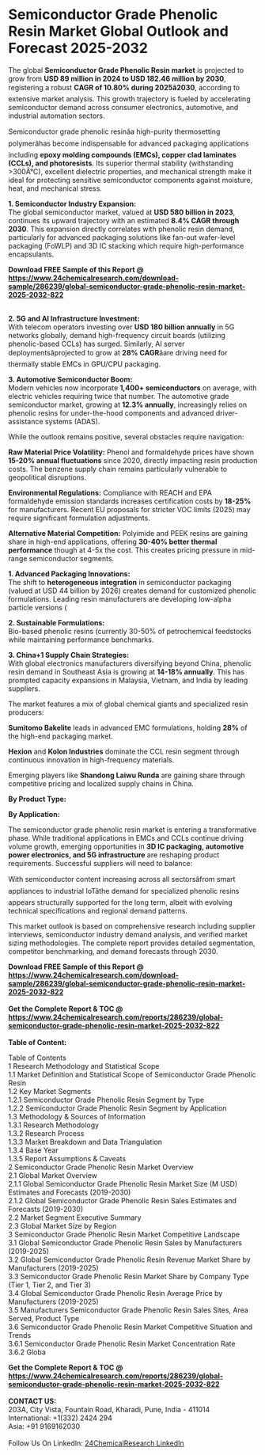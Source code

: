 <h1>Semiconductor Grade Phenolic Resin Market Global Outlook and Forecast 2025-2032</h1><p>The global <strong>Semiconductor Grade Phenolic Resin market</strong> is projected to grow from <strong>USD 89 million in 2024 to USD 182.46 million by 2030</strong>, registering a robust <strong>CAGR of 10.80% during 2025â2030</strong>, according to extensive market analysis. This growth trajectory is fueled by accelerating semiconductor demand across consumer electronics, automotive, and industrial automation sectors.</p><p>Semiconductor grade phenolic resinâa high-purity thermosetting polymerâhas become indispensable for advanced packaging applications including <strong>epoxy molding compounds (EMCs), copper clad laminates (CCLs), and photoresists</strong>. Its superior thermal stability (withstanding &gt;300Â°C), excellent dielectric properties, and mechanical strength make it ideal for protecting sensitive semiconductor components against moisture, heat, and mechanical stress.</p><p><strong>1. Semiconductor Industry Expansion:</strong><br>
The global semiconductor market, valued at <strong>USD 580 billion in 2023</strong>, continues its upward trajectory with an estimated <strong>8.4% CAGR through 2030</strong>. This expansion directly correlates with phenolic resin demand, particularly for advanced packaging solutions like fan-out wafer-level packaging (FoWLP) and 3D IC stacking which require high-performance encapsulants.</p><div><b>Download FREE Sample of this Report @ 
            <a href="https://www.24chemicalresearch.com/download-sample/286239/global-semiconductor-grade-phenolic-resin-market-2025-2032-822">
            https://www.24chemicalresearch.com/download-sample/286239/global-semiconductor-grade-phenolic-resin-market-2025-2032-822</a></b></div><br><p><strong>2. 5G and AI Infrastructure Investment:</strong><br>
With telecom operators investing over <strong>USD 180 billion annually</strong> in 5G networks globally, demand high-frequency circuit boards (utilizing phenolic-based CCLs) has surged. Similarly, AI server deploymentsâprojected to grow at <strong>28% CAGR</strong>âare driving need for thermally stable EMCs in GPU/CPU packaging.</p><p><strong>3. Automotive Semiconductor Boom:</strong><br>
Modern vehicles now incorporate <strong>1,400+ semiconductors</strong> on average, with electric vehicles requiring twice that number. The automotive grade semiconductor market, growing at <strong>12.3% annually</strong>, increasingly relies on phenolic resins for under-the-hood components and advanced driver-assistance systems (ADAS).</p><p>While the outlook remains positive, several obstacles require navigation:</p><p><strong>Raw Material Price Volatility:</strong> Phenol and formaldehyde prices have shown <strong>15-20% annual fluctuations</strong> since 2020, directly impacting resin production costs. The benzene supply chain remains particularly vulnerable to geopolitical disruptions.</p><p><strong>Environmental Regulations:</strong> Compliance with REACH and EPA formaldehyde emission standards increases certification costs by <strong>18-25%</strong> for manufacturers. Recent EU proposals for stricter VOC limits (2025) may require significant formulation adjustments.</p><p><strong>Alternative Material Competition:</strong> Polyimide and PEEK resins are gaining share in high-end applications, offering <strong>30-40% better thermal performance</strong> though at 4-5x the cost. This creates pricing pressure in mid-range semiconductor segments.</p><p><strong>1. Advanced Packaging Innovations:</strong><br>
The shift to <strong>heterogeneous integration</strong> in semiconductor packaging (valued at USD 44 billion by 2026) creates demand for customized phenolic formulations. Leading resin manufacturers are developing low-alpha particle versions (

</p><p><strong>2. Sustainable Formulations:</strong><br>
Bio-based phenolic resins (currently 30-50% of petrochemical feedstocks while maintaining performance benchmarks.</p><p><strong>3. China+1 Supply Chain Strategies:</strong><br>
With global electronics manufacturers diversifying beyond China, phenolic resin demand in Southeast Asia is growing at <strong>14-18% annually</strong>. This has prompted capacity expansions in Malaysia, Vietnam, and India by leading suppliers.</p><p>The market features a mix of global chemical giants and specialized resin producers:</p><p><strong>Sumitomo Bakelite</strong> leads in advanced EMC formulations, holding <strong>28%</strong> of the high-end packaging market.</p><p><strong>Hexion</strong> and <strong>Kolon Industries</strong> dominate the CCL resin segment through continuous innovation in high-frequency materials.</p><p>Emerging players like <strong>Shandong Laiwu Runda</strong> are gaining share through competitive pricing and localized supply chains in China.</p><p><strong>By Product Type:</strong></p><p><strong>By Application:</strong></p><p>The semiconductor grade phenolic resin market is entering a transformative phase. While traditional applications in EMCs and CCLs continue driving volume growth, emerging opportunities in <strong>3D IC packaging, automotive power electronics, and 5G infrastructure</strong> are reshaping product requirements. Successful suppliers will need to balance:</p><p>With semiconductor content increasing across all sectorsâfrom smart appliances to industrial IoTâthe demand for specialized phenolic resins appears structurally supported for the long term, albeit with evolving technical specifications and regional demand patterns.</p><p>This market outlook is based on comprehensive research including supplier interviews, semiconductor industry demand analysis, and verified market sizing methodologies. The complete report provides detailed segmentation, competitor benchmarking, and demand forecasts through 2030.</p><div><b>Download FREE Sample of this Report @ 
            <a href="https://www.24chemicalresearch.com/download-sample/286239/global-semiconductor-grade-phenolic-resin-market-2025-2032-822">
            https://www.24chemicalresearch.com/download-sample/286239/global-semiconductor-grade-phenolic-resin-market-2025-2032-822</a></b></div><br><div><b>Get the Complete Report & TOC @ 
            <a href="https://www.24chemicalresearch.com/reports/286239/global-semiconductor-grade-phenolic-resin-market-2025-2032-822">
            https://www.24chemicalresearch.com/reports/286239/global-semiconductor-grade-phenolic-resin-market-2025-2032-822</a></b></div><br>
            <b>Table of Content:</b><p>Table of Contents<br />
1 Research Methodology and Statistical Scope<br />
1.1 Market Definition and Statistical Scope of Semiconductor Grade Phenolic Resin<br />
1.2 Key Market Segments<br />
1.2.1 Semiconductor Grade Phenolic Resin Segment by Type<br />
1.2.2 Semiconductor Grade Phenolic Resin Segment by Application<br />
1.3 Methodology & Sources of Information<br />
1.3.1 Research Methodology<br />
1.3.2 Research Process<br />
1.3.3 Market Breakdown and Data Triangulation<br />
1.3.4 Base Year<br />
1.3.5 Report Assumptions & Caveats<br />
2 Semiconductor Grade Phenolic Resin Market Overview<br />
2.1 Global Market Overview<br />
2.1.1 Global Semiconductor Grade Phenolic Resin Market Size (M USD) Estimates and Forecasts (2019-2030)<br />
2.1.2 Global Semiconductor Grade Phenolic Resin Sales Estimates and Forecasts (2019-2030)<br />
2.2 Market Segment Executive Summary<br />
2.3 Global Market Size by Region<br />
3 Semiconductor Grade Phenolic Resin Market Competitive Landscape<br />
3.1 Global Semiconductor Grade Phenolic Resin Sales by Manufacturers (2019-2025)<br />
3.2 Global Semiconductor Grade Phenolic Resin Revenue Market Share by Manufacturers (2019-2025)<br />
3.3 Semiconductor Grade Phenolic Resin Market Share by Company Type (Tier 1, Tier 2, and Tier 3)<br />
3.4 Global Semiconductor Grade Phenolic Resin Average Price by Manufacturers (2019-2025)<br />
3.5 Manufacturers Semiconductor Grade Phenolic Resin Sales Sites, Area Served, Product Type<br />
3.6 Semiconductor Grade Phenolic Resin Market Competitive Situation and Trends<br />
3.6.1 Semiconductor Grade Phenolic Resin Market Concentration Rate<br />
3.6.2 Globa</p><div><b>Get the Complete Report & TOC @ 
            <a href="https://www.24chemicalresearch.com/reports/286239/global-semiconductor-grade-phenolic-resin-market-2025-2032-822">
            https://www.24chemicalresearch.com/reports/286239/global-semiconductor-grade-phenolic-resin-market-2025-2032-822</a></b></div><br><b>CONTACT US:</b><br>
            203A, City Vista, Fountain Road, Kharadi, Pune, India - 411014<br>
            International: +1(332) 2424 294<br>
            Asia: +91 9169162030 <br><br>
            Follow Us On LinkedIn: <a href="https://www.linkedin.com/company/24chemicalresearch/">24ChemicalResearch LinkedIn</a>